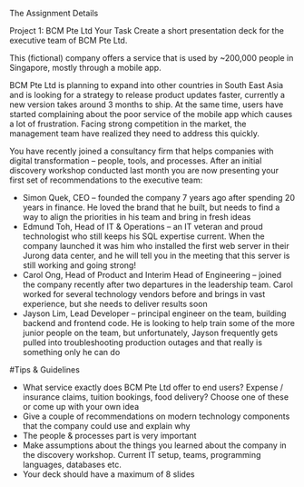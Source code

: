 The Assignment Details

Project 1: BCM Pte Ltd
Your Task
Create a short presentation deck for the executive team of BCM Pte Ltd.



This (fictional) company offers a service that is used by ~200,000 people in Singapore, mostly through a mobile app.

BCM Pte Ltd is planning to expand into other countries in South East Asia and is looking for a strategy to release product updates faster, currently a new version takes around 3 months to ship. At the same time, users have started complaining about the poor service of the mobile app which causes a lot of frustration. Facing strong competition in the market, the management team have realized they need to address this quickly.

You have recently joined a consultancy firm that helps companies with digital transformation – people, tools, and processes. After an initial discovery workshop conducted last month you are now presenting your first set of recommendations to the executive team:

- Simon Quek, CEO – founded the company 7 years ago after spending 20 years in finance. He loved the brand that he built, but needs to find a way to align the priorities in his team and bring in fresh ideas
- Edmund Toh, Head of IT & Operations – an IT veteran and proud technologist who still keeps his SQL expertise current. When the company launched it was him who installed the first web server in their Jurong data center, and he will tell you in the meeting that this server is still working and going strong!
- Carol Ong, Head of Product and Interim Head of Engineering – joined the company recently after two departures in the leadership team. Carol worked for several technology vendors before and brings in vast experience, but she needs to deliver results soon
- Jayson Lim, Lead Developer – principal engineer on the team, building backend and frontend code. He is looking to help train some of the more junior people on the team, but unfortunately, Jayson frequently gets pulled into troubleshooting production outages and that really is something only he can do

#Tips & Guidelines
- What service exactly does BCM Pte Ltd offer to end users? Expense / insurance claims, tuition bookings, food delivery? Choose one of these or come up with your own idea
- Give a couple of recommendations on modern technology components that the company could use and explain why
- The people & processes part is very important
- Make assumptions about the things you learned about the company in the discovery workshop. Current IT setup, teams, programming languages, databases etc.
- Your deck should have a maximum of 8 slides
